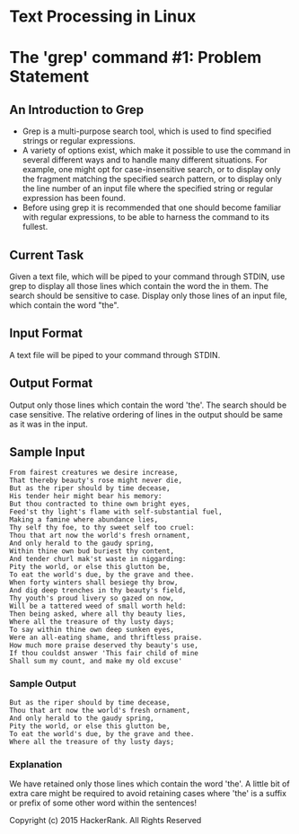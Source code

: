 # Text Processing in Linux 

# The 'grep' command #1: Problem Statement

## An Introduction to Grep

* Grep is a multi-purpose search tool, which is used to find specified strings or regular expressions. 
* A variety of options exist, which make it possible to use the command in several different ways and to handle many different situations. For example, one might opt for case-insensitive search, or to display only the fragment matching the specified search pattern, or to display only the line number of an input file where the specified string or regular expression has been found.
* Before using grep it is recommended that one should become familiar with regular expressions, to be able to harness the command to its fullest.

## Current Task

Given a text file, which will be piped to your command through STDIN, use grep to display all those lines which contain the word the in them. The search should be sensitive to case. Display only those lines of an input file, which contain the word "the".

## Input Format

A text file will be piped to your command through STDIN.

## Output Format

Output only those lines which contain the word 'the'. The search should be case sensitive. The relative ordering of lines in the output should be same as it was in the input.

## Sample Input

> 
```
From fairest creatures we desire increase,
That thereby beauty's rose might never die,
But as the riper should by time decease,
His tender heir might bear his memory:
But thou contracted to thine own bright eyes,
Feed'st thy light's flame with self-substantial fuel,
Making a famine where abundance lies,
Thy self thy foe, to thy sweet self too cruel:
Thou that art now the world's fresh ornament,
And only herald to the gaudy spring,
Within thine own bud buriest thy content,
And tender churl mak'st waste in niggarding:
Pity the world, or else this glutton be,
To eat the world's due, by the grave and thee.
When forty winters shall besiege thy brow,
And dig deep trenches in thy beauty's field,
Thy youth's proud livery so gazed on now,
Will be a tattered weed of small worth held:
Then being asked, where all thy beauty lies,
Where all the treasure of thy lusty days;
To say within thine own deep sunken eyes,
Were an all-eating shame, and thriftless praise.
How much more praise deserved thy beauty's use,
If thou couldst answer 'This fair child of mine
Shall sum my count, and make my old excuse'
```

### Sample Output

>
```
But as the riper should by time decease,
Thou that art now the world's fresh ornament,
And only herald to the gaudy spring,
Pity the world, or else this glutton be,
To eat the world's due, by the grave and thee.
Where all the treasure of thy lusty days;
```

### Explanation

We have retained only those lines which contain the word 'the'. A little bit of extra care might be required to avoid retaining cases where 'the' is a suffix or prefix of some other word within the sentences!

Copyright (c) 2015 HackerRank.
All Rights Reserved
